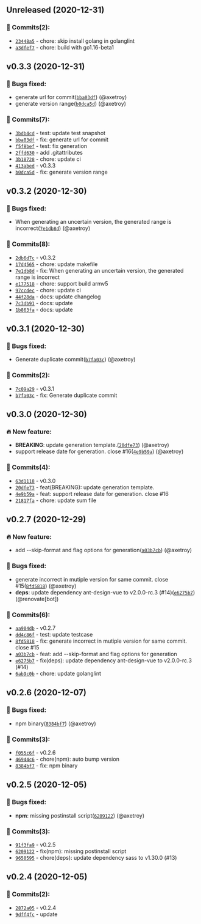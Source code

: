 Unreleased (2020-12-31)
-----------------------

### 💪 Commits(2):

-	[`23448a5`](https://github.com/release-lab/whatchanged/commit/23448a5482359f28a0089b17280dd2a0a0eaef26) - chore: skip install golang in golanglint
-	[`a3dfef7`](https://github.com/release-lab/whatchanged/commit/a3dfef78486dfa612db49ae67ed155962fecefa3) - chore: build with go1.16-beta1

v0.3.3 (2020-12-31)
-------------------

### 🐛 Bugs fixed:

-	generate url for commit([`bba03df`](https://github.com/release-lab/whatchanged/commit/bba03dfa1ed948d3f5309b67cf5a357c978fd2ed)) (@axetroy)
-	generate version range([`b0dca5d`](https://github.com/release-lab/whatchanged/commit/b0dca5dd226046c131165a8f211b8f190c54d04b)) (@axetroy)

### 💪 Commits(7):

-	[`3bdb4cd`](https://github.com/release-lab/whatchanged/commit/3bdb4cd35e59865a9ee3f3889e13ddfb3e2d4601) - test: update test snapshot
-	[`bba03df`](https://github.com/release-lab/whatchanged/commit/bba03dfa1ed948d3f5309b67cf5a357c978fd2ed) - fix: generate url for commit
-	[`f5f8bef`](https://github.com/release-lab/whatchanged/commit/f5f8bef47670d7fece0c9dd7025f2d5b5b7b0143) - test: fix generation
-	[`2ffd630`](https://github.com/release-lab/whatchanged/commit/2ffd6308ebed82db3367e78fd022e920b3c4e0e8) - add .gitattributes
-	[`3b18728`](https://github.com/release-lab/whatchanged/commit/3b18728898dd840b043ed64818846ad039a335b1) - chore: update ci
-	[`413abed`](https://github.com/release-lab/whatchanged/commit/413abedf4d058fcb7f9aca18eaa99a330a87169d) - v0.3.3
-	[`b0dca5d`](https://github.com/release-lab/whatchanged/commit/b0dca5dd226046c131165a8f211b8f190c54d04b) - fix: generate version range

v0.3.2 (2020-12-30)
-------------------

### 🐛 Bugs fixed:

-	When generating an uncertain version, the generated range is incorrect([`7e1db8d`](https://github.com/release-lab/whatchanged/commit/7e1db8dd3a4e3a6970672139552c9bf42b10edba)) (@axetroy)

### 💪 Commits(8):

-	[`2db6d7c`](https://github.com/release-lab/whatchanged/commit/2db6d7c984d042e00493bbc8621d39c680f6d708) - v0.3.2
-	[`17d4565`](https://github.com/release-lab/whatchanged/commit/17d4565edd6f0334fc01b08b33a77110fa1f6d24) - chore: update makefile
-	[`7e1db8d`](https://github.com/release-lab/whatchanged/commit/7e1db8dd3a4e3a6970672139552c9bf42b10edba) - fix: When generating an uncertain version, the generated range is incorrect
-	[`e177518`](https://github.com/release-lab/whatchanged/commit/e17751864ceb762d598c44e2d861be00b26847c5) - chore: support build armv5
-	[`97ccdec`](https://github.com/release-lab/whatchanged/commit/97ccdecde838f5c03516fde5dcb23fcf26d0c928) - chore: update ci
-	[`44f28da`](https://github.com/release-lab/whatchanged/commit/44f28da30b079c97444b4868cf67c044c4bb9525) - docs: update changelog
-	[`7c3db91`](https://github.com/release-lab/whatchanged/commit/7c3db918b94aa3027b9656d6b584a854129f1424) - docs: update
-	[`1b863fa`](https://github.com/release-lab/whatchanged/commit/1b863fa926c473436e2b07b5b724b30af32bd221) - docs: update

v0.3.1 (2020-12-30)
-------------------

### 🐛 Bugs fixed:

-	Generate duplicate commit([`b7fa03c`](https://github.com/release-lab/whatchanged/commit/b7fa03c8e60d82fb4d06956a8f9c79c174bb227f)) (@axetroy)

### 💪 Commits(2):

-	[`7c09a29`](https://github.com/release-lab/whatchanged/commit/7c09a2934698c1842f9d93d0c8ed414a34eed6bb) - v0.3.1
-	[`b7fa03c`](https://github.com/release-lab/whatchanged/commit/b7fa03c8e60d82fb4d06956a8f9c79c174bb227f) - fix: Generate duplicate commit

v0.3.0 (2020-12-30)
-------------------

### 🔥 New feature:

-	**BREAKING**: update generation template.([`20dfe73`](https://github.com/release-lab/whatchanged/commit/20dfe7361a679e64abd9ec2ba8d59f935627ebfe)) (@axetroy)
-	support release date for generation. close #16([`4e9b59a`](https://github.com/release-lab/whatchanged/commit/4e9b59a5fbbe8c62d782e0350273fb5980e52b48)) (@axetroy)

### 💪 Commits(4):

-	[`63d1118`](https://github.com/release-lab/whatchanged/commit/63d1118a4ce3051b91059be2dee52d595690628f) - v0.3.0
-	[`20dfe73`](https://github.com/release-lab/whatchanged/commit/20dfe7361a679e64abd9ec2ba8d59f935627ebfe) - feat(BREAKING): update generation template.
-	[`4e9b59a`](https://github.com/release-lab/whatchanged/commit/4e9b59a5fbbe8c62d782e0350273fb5980e52b48) - feat: support release date for generation. close #16
-	[`21817fa`](https://github.com/release-lab/whatchanged/commit/21817fa1aba8d1e71b5fe73ba4047dc08eae197b) - chore: update sum file

v0.2.7 (2020-12-29)
-------------------

### 🔥 New feature:

-	add --skip-format and flag options for generation([`a03b7cb`](https://github.com/release-lab/whatchanged/commit/a03b7cb49fa23436de43e6d3436cfd123d831ede)) (@axetroy)

### 🐛 Bugs fixed:

-	generate incorrect in mutiple version for same commit. close #15([`8fd5818`](https://github.com/release-lab/whatchanged/commit/8fd58182b02ea657c37c09e4a734a48215eaffb6)) (@axetroy)
-	**deps**: update dependency ant-design-vue to v2.0.0-rc.3 (#14)([`e6275b7`](https://github.com/release-lab/whatchanged/commit/e6275b7d7f7b009e79a70f6f869efebb9dc7a866)) (@renovate[bot])

### 💪 Commits(6):

-	[`aa904db`](https://github.com/release-lab/whatchanged/commit/aa904db8a94b965365aa796518002c92e1158f4e) - v0.2.7
-	[`dd4c86f`](https://github.com/release-lab/whatchanged/commit/dd4c86f61ff127b74b82d48d0919fc603651163e) - test: update testcase
-	[`8fd5818`](https://github.com/release-lab/whatchanged/commit/8fd58182b02ea657c37c09e4a734a48215eaffb6) - fix: generate incorrect in mutiple version for same commit. close #15
-	[`a03b7cb`](https://github.com/release-lab/whatchanged/commit/a03b7cb49fa23436de43e6d3436cfd123d831ede) - feat: add --skip-format and flag options for generation
-	[`e6275b7`](https://github.com/release-lab/whatchanged/commit/e6275b7d7f7b009e79a70f6f869efebb9dc7a866) - fix(deps): update dependency ant-design-vue to v2.0.0-rc.3 (#14)
-	[`6ab9c0b`](https://github.com/release-lab/whatchanged/commit/6ab9c0ba085699192d64e856dae5bd9367296a5d) - chore: update golanglint

v0.2.6 (2020-12-07)
-------------------

### 🐛 Bugs fixed:

-	npm binary([`8384bf7`](https://github.com/release-lab/whatchanged/commit/8384bf782d8adf1627082f3e9030ed4a88c0fa5a)) (@axetroy)

### 💪 Commits(3):

-	[`f055c6f`](https://github.com/release-lab/whatchanged/commit/f055c6f1033d3b559007f4e3449227067d31fdfb) - v0.2.6
-	[`46944c6`](https://github.com/release-lab/whatchanged/commit/46944c641ff26417b77c8210b89c5ca09a1d2480) - chore(npm): auto bump version
-	[`8384bf7`](https://github.com/release-lab/whatchanged/commit/8384bf782d8adf1627082f3e9030ed4a88c0fa5a) - fix: npm binary

v0.2.5 (2020-12-05)
-------------------

### 🐛 Bugs fixed:

-	**npm**: missing postinstall script([`6209122`](https://github.com/release-lab/whatchanged/commit/6209122eacda6d86421a6955dad86785d0206b4b)) (@axetroy)

### 💪 Commits(3):

-	[`91f3fa9`](https://github.com/release-lab/whatchanged/commit/91f3fa9c27b6421694be6b67308533049d8adbf4) - v0.2.5
-	[`6209122`](https://github.com/release-lab/whatchanged/commit/6209122eacda6d86421a6955dad86785d0206b4b) - fix(npm): missing postinstall script
-	[`9650595`](https://github.com/release-lab/whatchanged/commit/9650595bba4aea0c11fbd1ec82eb6a676f7daa75) - chore(deps): update dependency sass to v1.30.0 (#13)

v0.2.4 (2020-12-05)
-------------------

### 💪 Commits(2):

-	[`2872a05`](https://github.com/release-lab/whatchanged/commit/2872a056e2772feffbdcd0adc73bd1c0c64c6127) - v0.2.4
-	[`9dff4fc`](https://github.com/release-lab/whatchanged/commit/9dff4fc6a9d746ffd9dd10215cf04d2fec2edd2a) - update
